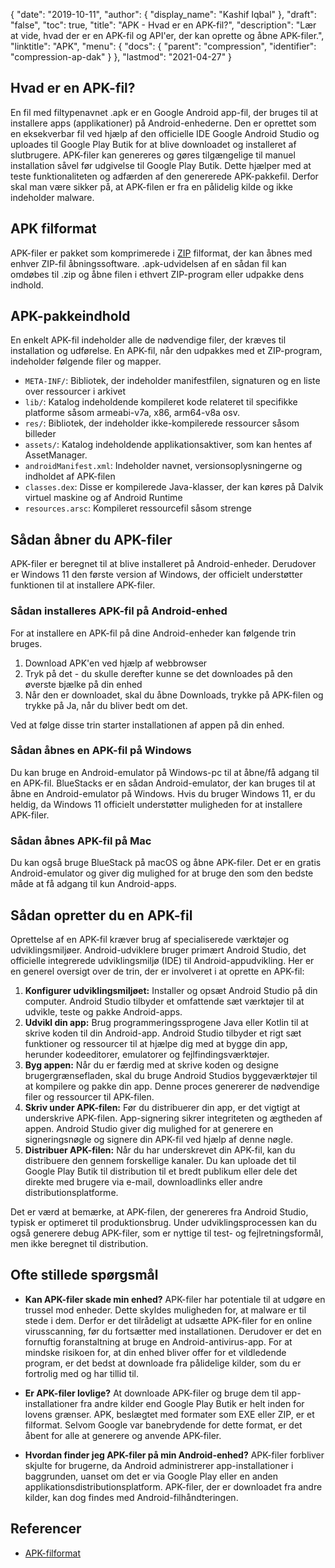 {
  "date": "2019-10-11",
  "author": {
    "display_name": "Kashif Iqbal"
},
  "draft": "false",
  "toc": true,
  "title": "APK - Hvad er en APK-fil?",
  "description": "Lær at vide, hvad der er en APK-fil og API'er, der kan oprette og åbne APK-filer.",
  "linktitle": "APK",
  "menu": {
    "docs": {
      "parent": "compression",
      "identifier": "compression-ap-dak"
}
},
  "lastmod": "2021-04-27"
}

## Hvad er en APK-fil?

En fil med filtypenavnet .apk er en Google Android app-fil, der bruges til at installere apps (applikationer) på Android-enhederne. Den er oprettet som en eksekverbar fil ved hjælp af den officielle IDE Google Android Studio og uploades til Google Play Butik for at blive downloadet og installeret af slutbrugere. APK-filer kan genereres og gøres tilgængelige til manuel installation såvel før udgivelse til Google Play Butik. Dette hjælper med at teste funktionaliteten og adfærden af den genererede APK-pakkefil. Derfor skal man være sikker på, at APK-filen er fra en pålidelig kilde og ikke indeholder malware.

## APK filformat

APK-filer er pakket som komprimerede i [ZIP](/compression/zip/) filformat, der kan åbnes med enhver ZIP-fil åbningssoftware. .apk-udvidelsen af en sådan fil kan omdøbes til .zip og åbne filen i ethvert ZIP-program eller udpakke dens indhold.

## APK-pakkeindhold

En enkelt APK-fil indeholder alle de nødvendige filer, der kræves til installation og udførelse. En APK-fil, når den udpakkes med et ZIP-program, indeholder følgende filer og mapper.

 * `META-INF/`: Bibliotek, der indeholder manifestfilen, signaturen og en liste over ressourcer i arkivet
 * `lib/`: Katalog indeholdende kompileret kode relateret til specifikke platforme såsom armeabi-v7a, x86, arm64-v8a osv.
 * `res/`: Bibliotek, der indeholder ikke-kompilerede ressourcer såsom billeder
 * `assets/`: Katalog indeholdende applikationsaktiver, som kan hentes af AssetManager.
 * `androidManifest.xml`: Indeholder navnet, versionsoplysningerne og indholdet af APK-filen
 * `classes.dex`: Disse er kompilerede Java-klasser, der kan køres på Dalvik virtuel maskine og af Android Runtime
 * `resources.arsc`: Kompileret ressourcefil såsom strenge

## Sådan åbner du APK-filer

APK-filer er beregnet til at blive installeret på Android-enheder. Derudover er Windows 11 den første version af Windows, der officielt understøtter funktionen til at installere APK-filer.

### Sådan installeres APK-fil på Android-enhed

For at installere en APK-fil på dine Android-enheder kan følgende trin bruges.

 1. Download APK'en ved hjælp af webbrowser
 2. Tryk på det - du skulle derefter kunne se det downloades på den øverste bjælke på din enhed
 3. Når den er downloadet, skal du åbne Downloads, trykke på APK-filen og trykke på Ja, når du bliver bedt om det.

Ved at følge disse trin starter installationen af appen på din enhed.

### Sådan åbnes en APK-fil på Windows

Du kan bruge en Android-emulator på Windows-pc til at åbne/få adgang til en APK-fil. BlueStacks er en sådan Android-emulator, der kan bruges til at åbne en Android-emulator på Windows. Hvis du bruger Windows 11, er du heldig, da Windows 11 officielt understøtter muligheden for at installere APK-filer.

### Sådan åbnes APK-fil på Mac

Du kan også bruge BlueStack på macOS og åbne APK-filer. Det er en gratis Android-emulator og giver dig mulighed for at bruge den som den bedste måde at få adgang til kun Android-apps.

## Sådan opretter du en APK-fil

Oprettelse af en APK-fil kræver brug af specialiserede værktøjer og udviklingsmiljøer. Android-udviklere bruger primært Android Studio, det officielle integrerede udviklingsmiljø (IDE) til Android-appudvikling. Her er en generel oversigt over de trin, der er involveret i at oprette en APK-fil:

 1. **Konfigurer udviklingsmiljøet:** Installer og opsæt Android Studio på din computer. Android Studio tilbyder et omfattende sæt værktøjer til at udvikle, teste og pakke Android-apps.
 1. **Udvikl din app:** Brug programmeringssprogene Java eller Kotlin til at skrive koden til din Android-app. Android Studio tilbyder et rigt sæt funktioner og ressourcer til at hjælpe dig med at bygge din app, herunder kodeeditorer, emulatorer og fejlfindingsværktøjer.
 1. **Byg appen:** Når du er færdig med at skrive koden og designe brugergrænsefladen, skal du bruge Android Studios byggeværktøjer til at kompilere og pakke din app. Denne proces genererer de nødvendige filer og ressourcer til APK-filen.
 1. **Skriv under APK-filen:** Før du distribuerer din app, er det vigtigt at underskrive APK-filen. App-signering sikrer integriteten og ægtheden af appen. Android Studio giver dig mulighed for at generere en signeringsnøgle og signere din APK-fil ved hjælp af denne nøgle.
 1. **Distribuer APK-filen:** Når du har underskrevet din APK-fil, kan du distribuere den gennem forskellige kanaler. Du kan uploade det til Google Play Butik til distribution til et bredt publikum eller dele det direkte med brugere via e-mail, downloadlinks eller andre distributionsplatforme.

Det er værd at bemærke, at APK-filen, der genereres fra Android Studio, typisk er optimeret til produktionsbrug. Under udviklingsprocessen kan du også generere debug APK-filer, som er nyttige til test- og fejlretningsformål, men ikke beregnet til distribution.

## Ofte stillede spørgsmål

 * **Kan APK-filer skade min enhed?** APK-filer har potentiale til at udgøre en trussel mod enheder. Dette skyldes muligheden for, at malware er til stede i dem. Derfor er det tilrådeligt at udsætte APK-filer for en online virusscanning, før du fortsætter med installationen. Derudover er det en fornuftig foranstaltning at bruge en Android-antivirus-app. For at mindske risikoen for, at din enhed bliver offer for et vildledende program, er det bedst at downloade fra pålidelige kilder, som du er fortrolig med og har tillid til.

 * **Er APK-filer lovlige?** At downloade APK-filer og bruge dem til app-installationer fra andre kilder end Google Play Butik er helt inden for lovens grænser. APK, beslægtet med formater som EXE eller ZIP, er et filformat. Selvom Google var banebrydende for dette format, er det åbent for alle at generere og anvende APK-filer.

 * **Hvordan finder jeg APK-filer på min Android-enhed?** APK-filer forbliver skjulte for brugerne, da Android administrerer app-installationer i baggrunden, uanset om det er via Google Play eller en anden applikationsdistributionsplatform. APK-filer, der er downloadet fra andre kilder, kan dog findes med Android-filhåndteringen.

## Referencer

* [APK-filformat](https://en.wikipedia.org/wiki/Android_application_package)


